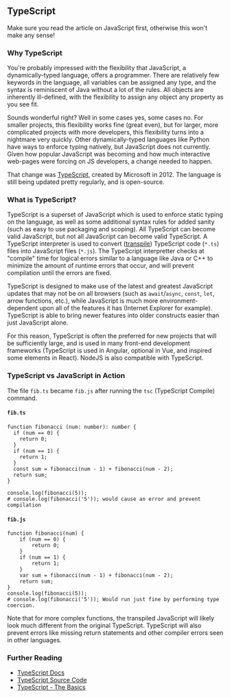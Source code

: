 ## TypeScript

Make sure you read the article on JavaScript first, otherwise this won't make any sense!

### Why TypeScript

You're probably impressed with the flexibility that JavaScript, a dynamically-typed language, offers a programmer. There are relatively few keywords in the language, all variables can be assigned any type, and the syntax is reminiscent of Java without a lot of the rules. All objects are inherently ill-defined, with the flexibility to assign any object any property as you see fit. 

Sounds wonderful right? Well in some cases yes, some cases no. For smaller projects, this flexibility works fine (great even), but for larger, more complicated projects with more developers, this flexibility turns into a nightmare very quickly. Other dynamically-typed languages like Python have ways to enforce typing natively, but JavaScript does not currently. Given how popular JavaScript was becoming and how much interactive web-pages were forcing on JS developers, a change needed to happen. 

That change was [TypeScript](https://www.typescriptlang.org/), created by Microsoft in 2012. The language is still being updated pretty regularly, and is open-source.

### What is TypeScript?

TypeScript is a superset of JavaScript which is used to enforce static typing on the language, as well as some additional syntax rules for added sanity (such as easy to use packaging and scoping). All TypeScript can become valid JavaScript, but not all JavaScript can become valid TypeScript. A TypeScript interpreter is used to convert ([transpile](https://stackoverflow.com/questions/44931479/compiling-vs-transpiling)) TypeScript code (`*.ts`) files into JavaScript files (`*.js`). The TypeScript interpretter checks at "compile" time for logical errors similar to a language like Java or C++ to minimize the amount of runtime errors that occur, and will prevent compilation until the errors are fixed.

TypeScript is designed to make use of the latest and greatest JavaScript updates that may not be on all browsers (such as `await`/`async`, `const`, `let`, arrow functions, etc.), while JavaScript is much more environment-dependent upon all of the features it has (Internet Explorer for example). TypeScript is able to bring newer features into older constructs easier than just JavaScript alone.

For this reason, TypeScript is often the preferred for new projects that will be sufficiently large, and is used in many front-end development frameworks (TypeScript is used in Angular, optional in Vue, and inspired some elements in React). NodeJS is also compatible with TypeScript.

### TypeScript vs JavaScript in Action
The file `fib.ts` became `fib.js` after running the `tsc` (TypeScript Compile) command.
#### `fib.ts`
```
function fibonacci (num: number): number {
  if (num == 0) { 
    return 0;
  }
  if (num == 1) {
    return 1;
  }
  const sum = fibonacci(num - 1) + fibonacci(num - 2);
  return sum;
}

console.log(fibonacci(5));
# console.log(fibonacci('5')); would cause an error and prevent compilation
```
#### `fib.js`
```
function fibonacci(num) {
    if (num == 0) {
        return 0;
    }
    if (num == 1) {
        return 1;
    }
    var sum = fibonacci(num - 1) + fibonacci(num - 2);
    return sum;
}
console.log(fibonacci(5));
# console.log(fibonacci('5')); Would run just fine by performing type coercion.
```

Note that for more complex functions, the transpiled JavaScript will likely look much different from the original TypeScript. TypeScript will also prevent errors like missing return statements and other compiler errors seen in other languages.

### Further Reading
- [TypeScript Docs](https://en.wikipedia.org/wiki/TypeScript)
- [TypeScript Source Code](https://github.com/microsoft/TypeScript)
- [TypeScript - The Basics](https://www.youtube.com/watch?v=ahCwqrYpIuM)
